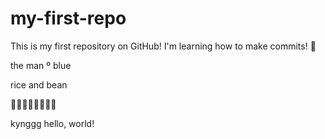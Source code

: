 # my-first-repo

This is my first repository on GitHub!
I'm learning how to make commits! 🚀

the man º blue

rice and bean


🚀🚀🚀🚀🚀🚀🚀🚀

kynggg
hello, world!
